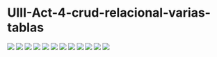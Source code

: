# UIII-Act-4-crud-relacional-varias-tablas
![](agregarproductos.png)
![](bd.png)
![](bdventas.png)
![](borrado.png)
![](editar.png)
![](productos.png)
![](ticke.png)
![](vender.png)
![](vendido.png)
![](ventas.png)
![](ventass.png)
![](zapatos.png)
![]()
